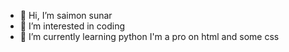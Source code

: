 - 👋 Hi, I’m saimon sunar
- 👀 I’m interested in coding
- 🌱 I’m currently learning python
  I'm a pro on html and some css
